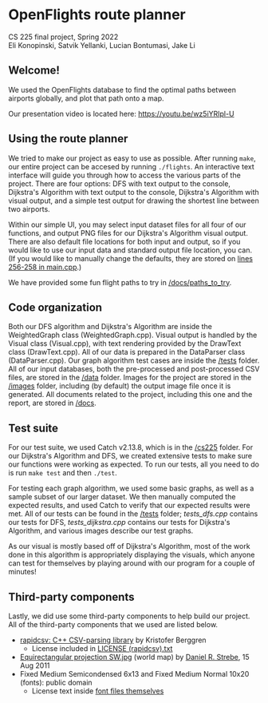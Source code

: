 # OpenFlights route planner

CS 225 final project, Spring 2022  
Eli Konopinski, Satvik Yellanki, Lucian Bontumasi, Jake Li

## Welcome!
We used the OpenFlights database to find the optimal paths between airports globally, and plot that path onto a map.

Our presentation video is located here: https://youtu.be/wz5iYRIpl-U

## Using the route planner
We tried to make our project as easy to use as possible. After running `make`, our entire project can be accesed by running `./flights`. An interactive text interface will guide you through how to access the various parts of the project. There are four options: DFS with text output to the console, Dijkstra's Algorithm with text output to the console, Dijkstra's Algorithm with visual output, and a simple test output for drawing the shortest line between two airports.

Within our simple UI, you may select input dataset files for all four of our functions, and output PNG files for our Dijkstra's Algorithm visual output. There are also default file locations for both input and output, so if you would like to use our input data and standard output file location, you can. (If you would like to manually change the defaults, they are stored on [lines 256-258 in main.cpp](/main.cpp#L256-L258).)

We have provided some fun flight paths to try in [/docs/paths_to_try](/docs/paths_to_try.md).

## Code organization
Both our DFS algorithm and Dijkstra's Algorithm are inside the WeightedGraph class (WeightedGraph.cpp). Visual output is handled by the Visual class (Visual.cpp), with text rendering provided by the DrawText class (DrawText.cpp). All of our data is prepared in the DataParser class (DataParser.cpp). Our graph algorithm test cases are inside the [/tests](/tests) folder. All of our input databases, both the pre-processed and post-processed CSV files, are stored in the [/data](/data) folder. Images for the project are stored in the [/images](/images) folder, including (by default) the output image file once it is generated. All documents related to the project, including this one and the report, are stored in [/docs](/docs).

## Test suite
For our test suite, we used Catch v2.13.8, which is in the [/cs225](/cs225) folder. For our Dijkstra's Algorithm and DFS, we created extensive tests to make sure our functions were working as expected. To run our tests, all you need to do is run `make test` and then `./test`.

For testing each graph algorithm, we used some basic graphs, as well as a sample subset of our larger dataset. We then manually computed the expected results, and used Catch to verify that our expected results were met. All of our tests can be found in the [/tests](/tests) folder; *tests_dfs.cpp* contains our tests for DFS, *tests_dijkstra.cpp* contains our tests for Dijkstra's Algorithm, and various images describe our test graphs.

As our visual is mostly based off of Dijkstra's Algorithm, most of the work done in this algorithm is appropriately displaying the visuals, which anyone can test for themselves by playing around with our program for a couple of minutes!

## Third-party components
Lastly, we did use some third-party components to help build our project. All of the third-party components that we used are listed below.

- [rapidcsv: C++ CSV-parsing library](https://github.com/d99kris/rapidcsv) by Kristofer Berggren
	- License included in [LICENSE (rapidcsv).txt](LICENSE%20(rapidcsv).txt)
- [Equirectangular projection SW.jpg](https://commons.wikimedia.org/wiki/File:Equirectangular_projection_SW.jpg) (world map) by [Daniel R. Strebe](https://commons.wikimedia.org/wiki/User:Strebe), 15 Aug 2011
- Fixed Medium Semicondensed 6x13 and Fixed Medium Normal 10x20 (fonts): public domain
	- License text inside [font files themselves](/fonts/fixed-6x13.bdf)

